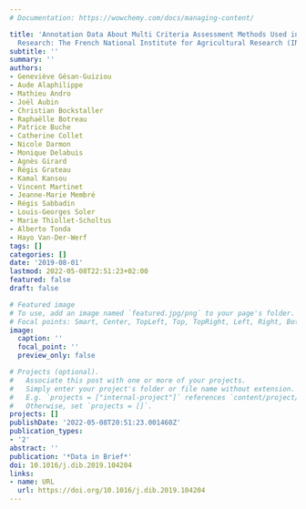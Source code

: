 ```yaml
---
# Documentation: https://wowchemy.com/docs/managing-content/

title: 'Annotation Data About Multi Criteria Assessment Methods Used in the Agri-food
  Research: The French National Institute for Agricultural Research (INRA) Experience'
subtitle: ''
summary: ''
authors:
- Geneviève Gésan-Guiziou
- Aude Alaphilippe
- Mathieu Andro
- Joël Aubin
- Christian Bockstaller
- Raphaëlle Botreau
- Patrice Buche
- Catherine Collet
- Nicole Darmon
- Monique Delabuis
- Agnès Girard
- Régis Grateau
- Kamal Kansou
- Vincent Martinet
- Jeanne-Marie Membré
- Régis Sabbadin
- Louis-Georges Soler
- Marie Thiollet-Scholtus
- Alberto Tonda
- Hayo Van-Der-Werf
tags: []
categories: []
date: '2019-08-01'
lastmod: 2022-05-08T22:51:23+02:00
featured: false
draft: false

# Featured image
# To use, add an image named `featured.jpg/png` to your page's folder.
# Focal points: Smart, Center, TopLeft, Top, TopRight, Left, Right, BottomLeft, Bottom, BottomRight.
image:
  caption: ''
  focal_point: ''
  preview_only: false

# Projects (optional).
#   Associate this post with one or more of your projects.
#   Simply enter your project's folder or file name without extension.
#   E.g. `projects = ["internal-project"]` references `content/project/deep-learning/index.md`.
#   Otherwise, set `projects = []`.
projects: []
publishDate: '2022-05-08T20:51:23.001460Z'
publication_types:
- '2'
abstract: ''
publication: '*Data in Brief*'
doi: 10.1016/j.dib.2019.104204
links:
- name: URL
  url: https://doi.org/10.1016/j.dib.2019.104204
---
```

